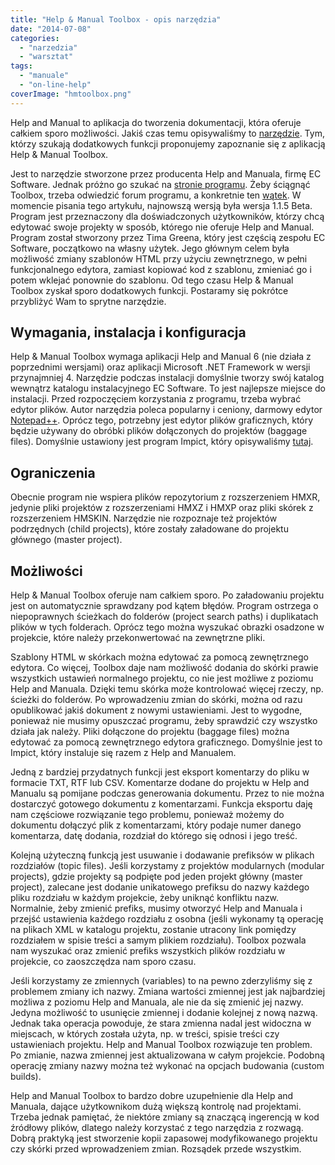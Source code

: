 ```yaml
---
title: "Help & Manual Toolbox - opis narzędzia"
date: "2014-07-08"
categories: 
  - "narzedzia"
  - "warsztat"
tags: 
  - "manuale"
  - "on-line-help"
coverImage: "hmtoolbox.png"
---
```


Help and Manual to aplikacja do tworzenia dokumentacji, która oferuje całkiem sporo możliwości. Jakiś czas temu opisywaliśmy to [narzędzie](http://techwriter.pl/help-and-manual-opis-narzedzia/). Tym, którzy szukają dodatkowych funkcji proponujemy zapoznanie się z aplikacją Help & Manual Toolbox.

Jest to narzędzie stworzone przez producenta Help and Manuala, firmę EC Software. Jednak próżno go szukać na [stronie programu](http://www.helpandmanual.com). Żeby ściągnąć Toolbox, trzeba odwiedzić forum programu, a konkretnie ten [wątek](http://helpman.it-authoring.com/viewtopic.php?f=4&t=12586). W momencie pisania tego artykułu, najnowszą wersją była wersja 1.1.5 Beta. Program jest przeznaczony dla doświadczonych użytkowników, którzy chcą edytować swoje projekty w sposób, którego nie oferuje Help and Manual. Program został stworzony przez Tima Greena, który jest częścią zespołu EC Software, początkowo na własny użytek. Jego głównym celem była możliwość zmiany szablonów HTML przy użyciu zewnętrznego, w pełni funkcjonalnego edytora, zamiast kopiować kod z szablonu, zmieniać go i potem wklejać ponownie do szablonu. Od tego czasu Help & Manual Toolbox zyskał sporo dodatkowych funkcji. Postaramy się pokrótce przybliżyć Wam to sprytne narzędzie.

## Wymagania, instalacja i konfiguracja

Help & Manual Toolbox wymaga aplikacji Help and Manual 6 (nie działa z poprzednimi wersjami) oraz aplikacji Microsoft .NET Framework w wersji przynajmniej 4. Narzędzie podczas instalacji domyślnie tworzy swój katalog wewnątrz katalogu instalacyjnego EC Software. To jest najlepsze miejsce do instalacji. Przed rozpoczęciem korzystania z programu, trzeba wybrać edytor plików. Autor narzędzia poleca popularny i ceniony, darmowy edytor [Notepad++](http://notepad-plus-plus.org/). Oprócz tego, potrzebny jest edytor plików graficznych, który będzie używany do obróbki plików dołączonych do projektów (baggage files). Domyślnie ustawiony jest program Impict, który opisywaliśmy [tutaj](http://techwriter.pl/zrzucanie-ekranu-opis-narzedzi/).

## Ograniczenia

Obecnie program nie wspiera plików repozytorium z rozszerzeniem HMXR, jedynie pliki projektów z rozszerzeniami HMXZ i HMXP oraz pliki skórek z rozszerzeniem HMSKIN. Narzędzie nie rozpoznaje też projektów podrzędnych (child projects), które zostały załadowane do projektu głównego (master project).

## Możliwości

Help & Manual Toolbox oferuje nam całkiem sporo. Po załadowaniu projektu jest on automatycznie sprawdzany pod kątem błędów. Program ostrzega o niepoprawnych ścieżkach do folderów (project search paths) i duplikatach plików w tych folderach. Oprócz tego można wyszukać obrazki osadzone w projekcie, które należy przekonwertować na zewnętrzne pliki.

Szablony HTML w skórkach można edytować za pomocą zewnętrznego edytora. Co więcej, Toolbox daje nam możliwość dodania do skórki prawie wszystkich ustawień normalnego projektu, co nie jest możliwe z poziomu Help and Manuala. Dzięki temu skórka może kontrolować więcej rzeczy, np. ścieżki do folderów. Po wprowadzeniu zmian do skórki, można od razu opublikować jakiś dokument z nowymi ustawieniami. Jest to wygodne, ponieważ nie musimy opuszczać programu, żeby sprawdzić czy wszystko działa jak należy. Pliki dołączone do projektu (baggage files) można edytować za pomocą zewnętrznego edytora graficznego. Domyślnie jest to Impict, który instaluje się razem z Help and Manualem.

Jedną z bardziej przydatnych funkcji jest eksport komentarzy do pliku w formacie TXT, RTF lub CSV. Komentarze dodane do projektu w Help and Manualu są pomijane podczas generowania dokumentu. Przez to nie można dostarczyć gotowego dokumentu z komentarzami. Funkcja eksportu daję nam częściowe rozwiązanie tego problemu, ponieważ możemy do dokumentu dołączyć plik z komentarzami, który podaje numer danego komentarza, datę dodania, rozdział do którego się odnosi i jego treść.

Kolejną użyteczną funkcją jest usuwanie i dodawanie prefiksów w plikach rozdziałów (topic files). Jeśli korzystamy z projektów modularnych (modular projects), gdzie projekty są podpięte pod jeden projekt główny (master project), zalecane jest dodanie unikatowego prefiksu do nazwy każdego pliku rozdziału w każdym projekcie, żeby uniknąć konfliktu nazw. Normalnie, żeby zmienić prefiks, musimy otworzyć Help and Manuala i przejść ustawienia każdego rozdziału z osobna (jeśli wykonamy tą operację na plikach XML w katalogu projektu, zostanie utracony link pomiędzy rozdziałem w spisie treści a samym plikiem rozdziału). Toolbox pozwala nam wyszukać oraz zmienić prefiks wszystkich plików rozdziału w projekcie, co zaoszczędza nam sporo czasu.

Jeśli korzystamy ze zmiennych (variables) to na pewno zderzyliśmy się z problemem zmiany ich nazwy. Zmiana wartości zmiennej jest jak najbardziej możliwa z poziomu Help and Manuala, ale nie da się zmienić jej nazwy. Jedyna możliwość to usunięcie zmiennej i dodanie kolejnej z nową nazwą. Jednak taka operacja powoduje, że stara zmienna nadal jest widoczna w miejscach, w których została użyta, np. w treści, spisie treści czy ustawieniach projektu. Help and Manual Toolbox rozwiązuje ten problem. Po zmianie, nazwa zmiennej jest aktualizowana w całym projekcie. Podobną operację zmiany nazwy można też wykonać na opcjach budowania (custom builds).

Help and Manual Toolbox to bardzo dobre uzupełnienie dla Help and Manuala, dające użytkownikom dużą większą kontrolę nad projektami. Trzeba jednak pamiętać, że niektóre zmiany są znaczącą ingerencją w kod źródłowy plików, dlatego należy korzystać z tego narzędzia z rozwagą. Dobrą praktyką jest stworzenie kopii zapasowej modyfikowanego projektu czy skórki przed wprowadzeniem zmian. Rozsądek przede wszystkim.
